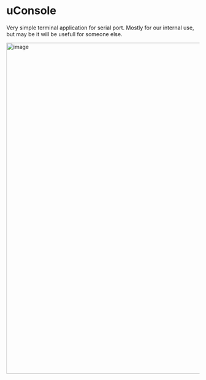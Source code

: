 # uConsole

Very simple terminal application for serial port. Mostly for our internal use, but may be it will be usefull for someone else.

<img width="1169" height="864" alt="image" src="https://github.com/user-attachments/assets/e9bd50ba-2d46-40fb-bccc-40c3a84edc8b" />


